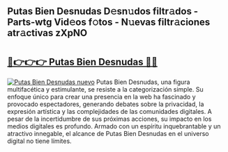 ## Putas Bien Desnudas D𝚎sn𝚞dos filtr𝚊dos - Parts-wtg Vid𝚎os f𝚘tos - N𝚞evas filtr𝚊ciones atr𝚊ctivas zXpNO

# <h2><a href="http://mb4xgo.tromn.icu/?c=Putas+Bien+Desnudas">🔗👉👉👉 Putas Bien Desnudas 🔗🔗</a></h2>

[![Putas Bien Desnudas nuevo](https://i.imgur.com/pEAQMta.gif)](http://mb4xgo.tromn.icu/?c=Putas+Bien+Desnudas)
Putas Bien Desnudas, una figura multifacética y estimulante, se resiste a la categorización simple. Su enfoque único para crear una presencia en la web ha fascinado y provocado espectadores, generando debates sobre la privacidad, la expresión artística y las complejidades de las comunidades digitales. A pesar de la incertidumbre de sus próximas acciones, su impacto en los medios digitales es profundo. Armado con un espíritu inquebrantable y un atractivo innegable, el alcance de Putas Bien Desnudas en el universo digital no tiene límites.
